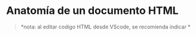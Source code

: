 # Anatomía de un documento HTML

> *nota: al editar codigo HTML desde VScode, se recomienda indicar *

